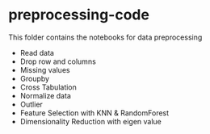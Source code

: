 # preprocessing-code
This folder contains the notebooks for data preprocessing

* Read data
* Drop row and columns
* Missing values
* Groupby
* Cross Tabulation
* Normalize data
* Outlier
* Feature Selection with KNN & RandomForest
* Dimensionality Reduction with eigen value
